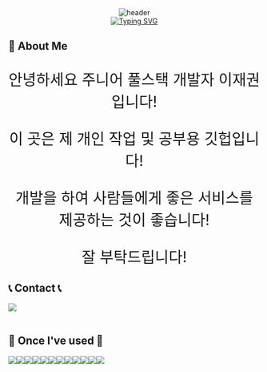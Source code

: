 <div align="center">
  <img src="https://capsule-render.vercel.app/api?type=waving&color=6994CDEE&text=&animation=twinkling&height=80" alt="header">
</div>

<div align="center">
  <a href="https://git.io/typing-svg">
    <img src="https://readme-typing-svg.demolab.com?font=Alkatra&weight=500&size=45&duration=4000&pause=3&color=6994CDEE&center=false&vCenter=false&multiline=true&repeat=true&width=1000&height=100&lines=Welcome+to+Jaekwon's+GitHub!👋" alt="Typing SVG">
  </a>
</div>

## 🚀 About Me
<div align=center>
  <p style="font-size: 30px;">안녕하세요 주니어 풀스택 개발자 이재권입니다!</p>
  <p style="font-size: 30px;">이 곳은 제 개인 작업 및 공부용 깃헙입니다!</p>
  <p style="font-size: 30px;">개발을 하여 사람들에게 좋은 서비스를 제공하는 것이 좋습니다!</p>
  <p style="font-size: 30px;">잘 부탁드립니다!</p>
</div>

## 📞 Contact 📞
<div style="display:flex; flex-direction:row;">
    <a href="mailto:nowkwon97@gmail.com">
        <img src="https://img.shields.io/badge/Gmail-EA4335?style=for-the-badge&logo=Gmail&logoColor=white"> 
    </a>
</div><br>

## 🔨 Once I've used 🔨
<div style="display:flex; flex-direction:row;">
    <img src="https://img.shields.io/badge/figma-F24E1E?style=for-the-badge&logo=figma&logoColor=white">
    <img src="https://img.shields.io/badge/html5-E34F26?style=for-the-badge&logo=html5&logoColor=white"> 
    <img src="https://img.shields.io/badge/css-1572B6?style=for-the-badge&logo=css3&logoColor=white"> 
    <img src="https://img.shields.io/badge/javascript-F7DF1E?style=for-the-badge&logo=javascript&logoColor=black">
    <img src="https://img.shields.io/badge/mysql-4479A1?style=for-the-badge&logo=mysql&logoColor=white">
    <img src="https://img.shields.io/badge/MongoDB-47A248?style=for-the-badge&logo=mongoDB&logoColor=white">
    <img src="https://img.shields.io/badge/MariaDB-003545?style=for-the-badge&logo=MariaDB&logoColor=white">
    <img src="https://img.shields.io/badge/TypeScript-3178C6?style=for-the-badge&logo=TypeScript&logoColor=white">
    <img src="https://img.shields.io/badge/React-61DAFB?style=for-the-badge&logo=React&logoColor=white">
    <img src="https://img.shields.io/badge/Webpack-8DD6F9?style=for-the-badge&logo=Webpack&logoColor=white">
    <img src="https://img.shields.io/badge/Node.js-339933?style=for-the-badge&logo=Node.js&logoColor=white">
    <img src="https://img.shields.io/badge/Nest.js-E0234E?style=for-the-badge&logo=Node.js&logoColor=white">
</div><br>
